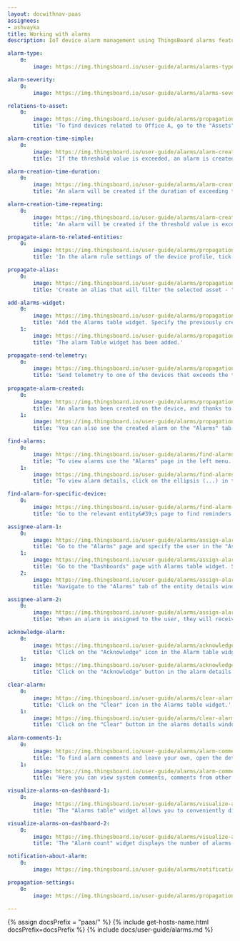 ```yaml
---
layout: docwithnav-paas
assignees:
- ashvayka
title: Working with alarms
description: IoT device alarm management using ThingsBoard alarms feature

alarm-type:
    0:
        image: https://img.thingsboard.io/user-guide/alarms/alarms-type-pe.png

alarm-severity:
    0:
        image: https://img.thingsboard.io/user-guide/alarms/alarms-severity-pe.png

relations-to-asset:
    0:
        image: https://img.thingsboard.io/user-guide/alarms/propagation-1-pe.png
        title: 'To find devices related to Office A, go to the "Assets" page, click on the needed asset and navigate to the "Relations" tab in the asset details window. The following devices relations to the Office A: Thermometer A1, Thermometer B1, Thermometer B2, and Thermometer C3.'

alarm-creation-time-simple:
    0:
        image: https://img.thingsboard.io/user-guide/alarms/alarm-creation-time-simple-pe.png
        title: 'If the threshold value is exceeded, an alarm is created immediately.'

alarm-creation-time-duration:
    0:
        image: https://img.thingsboard.io/user-guide/alarms/alarm-creation-time-duration-pe.png
        title: 'An alarm will be created if the duration of exceeding the threshold value exceeds the specified value.'

alarm-creation-time-repeating:
    0:
        image: https://img.thingsboard.io/user-guide/alarms/alarm-creation-time-repeating-pe.png
        title: 'An alarm will be created if the threshold value is exceeded the specified number of times.'

propagate-alarm-to-related-entities:
    0:
        image: https://img.thingsboard.io/user-guide/alarms/propagation-5-pe.png
        title: 'In the alarm rule settings of the device profile, tick "Propagate alarm to related entities".'

propagate-alias:
    0:
        image: https://img.thingsboard.io/user-guide/alarms/propagation-2-pe.png
        title: 'Create an alias that will filter the selected asset - "Office A".'

add-alarms-widget:
    0:
        image: https://img.thingsboard.io/user-guide/alarms/propagation-3-pe.png
        title: 'Add the Alarms table widget. Specify the previously created alias as the alarm source. Be sure to activate the "Search propagated alarms" option to search for propagated alarms.'
    1:
        image: https://img.thingsboard.io/user-guide/alarms/propagation-4-pe.png
        title: 'The alarm Table widget has been added.'

propagate-send-telemetry:
    0:
        image: https://img.thingsboard.io/user-guide/alarms/propagation-6-pe.png
        title: 'Send telemetry to one of the devices that exceeds the threshold value specified in the alarm rule to trigger an alarm.'
        
propagate-alarm-created:
    0:
        image: https://img.thingsboard.io/user-guide/alarms/propagation-7-pe.png
        title: 'An alarm has been created on the device, and thanks to our settings, the alarm has propagated to the related asset.'
    1:
        image: https://img.thingsboard.io/user-guide/alarms/propagation-8-pe.png
        title: 'You can also see the created alarm on the "Alarms" tab in the asset details window.'

find-alarms:
    0:
        image: https://img.thingsboard.io/user-guide/alarms/find-alarms-1-pe.png
        title: 'To view alarms use the "Alarms" page in the left menu. Here you will see all reminders in list form, as well as the following information: creation time, source, alarm type, severity, to whom assigned, and status of the alarm.'
    1:
        image: https://img.thingsboard.io/user-guide/alarms/find-alarms-2-pe.png
        title: 'To view alarm details, click on the ellipsis (...) in the "Details" column of the alarm you want to view.'

find-alarm-for-specific-device:
    0:
        image: https://img.thingsboard.io/user-guide/alarms/find-alarm-for-specific-device-pe.png
        title: 'Go to the relevant entity&#39;s page to find reminders for a specific entity. In our case, these are the "Devices" page. Click on the needed entity (device) to open its details. Navigate to the "Alarms" tab.'

assignee-alarm-1:
    0:
        image: https://img.thingsboard.io/user-guide/alarms/assign-alarm-to-user-3-pe.png
        title: 'Go to the "Alarms" page and specify the user in the "Assignee" column of the desired alarm.'
    1:
        image: https://img.thingsboard.io/user-guide/alarms/assign-alarm-to-user-4-pe.png
        title: 'Go to the "Dashboards" page with Alarms table widget. Specify the user in the "Assignee" column of the desired alarm;'
    2:
        image: https://img.thingsboard.io/user-guide/alarms/assign-alarm-to-user-1-pe.png
        title: 'Navigate to the "Alarms" tab of the entity details window selected entity and specify the user in the "Assignee" column.'

assignee-alarm-2:
    0:
        image: https://img.thingsboard.io/user-guide/alarms/assign-alarm-to-user-2-pe.png
        title: 'When an alarm is assigned to the user, they will receive a notification about it.'

acknowledge-alarm:
    0:
        image: https://img.thingsboard.io/user-guide/alarms/acknowledge-alarm-1-pe.png
        title: 'Click on the "Acknowledge" icon in the Alarm table widget.'
    1:
        image: https://img.thingsboard.io/user-guide/alarms/acknowledge-alarm-2-pe.png
        title: 'Click on the "Acknowledge" button in the alarm details window.'

clear-alarm:
    0:
        image: https://img.thingsboard.io/user-guide/alarms/clear-alarm-1-pe.png
        title: 'Click on the "Clear" icon in the Alarms table widget.'
    1:
        image: https://img.thingsboard.io/user-guide/alarms/clear-alarm-2-pe.png
        title: 'Click on the "Clear" button in the alarms details window.'
        
alarm-comments-1:
    0:
        image: https://img.thingsboard.io/user-guide/alarms/alarm-comments-1-pe.png
        title: 'To find alarm comments and leave your own, open the details of the selected alarm.'
    1:
        image: https://img.thingsboard.io/user-guide/alarms/alarm-comments-2-pe.png
        title: 'Here you can view system comments, comments from other users, and leave your own.'

visualize-alarms-on-dashboard-1:
    0:
        image: https://img.thingsboard.io/user-guide/alarms/visualize-alarms-on-dashboard-1-pe.png
        title: 'The "Alarms table" widget allows you to conveniently display alarms for selected entities based on a defined time window and filters.'

visualize-alarms-on-dashboard-2:
    0:
        image: https://img.thingsboard.io/user-guide/alarms/visualize-alarms-on-dashboard-2-pe.png
        title: 'The "Alarm count" widget displays the number of alarms based on the selected filters. In this case, the number of active alarms is displayed.'

notification-about-alarm:
    0:
        image: https://img.thingsboard.io/user-guide/alarms/notification-about-alarm-pe.png

propagation-settings:
    0:
        image: https://img.thingsboard.io/user-guide/alarms/propagation-settings-pe.png

---
```


{% assign docsPrefix = "paas/" %}
{% include get-hosts-name.html docsPrefix=docsPrefix %}
{% include docs/user-guide/alarms.md %}